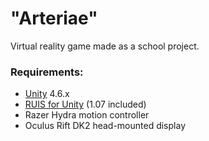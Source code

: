 # "Arteriae"

Virtual reality game made as a school project.

### Requirements:

* [Unity](http://unity3d.com/unity) 4.6.x
* [RUIS for Unity](http://www.ruisystem.net/) (1.07 included)
* Razer Hydra motion controller
* Oculus Rift DK2 head-mounted display
